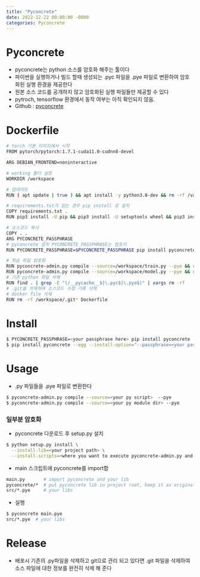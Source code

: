 ```yaml
---
title: "Pyconcrete"
date: 2022-12-22 00:00:00 -0000
categories: Pyconcrete
---
```


# Pyconcrete
- pyconcrete는 python 소스를 암호화 해주는 툴이다
- 파이썬을 실행하거나 빌드 할때 생성되는 .pyc 파일을 .pye 파일로 변환하여 암호화된 실행 환경을 제공한다
- 원본 소스 코드를 공개하지 않고 암호화된 실행 파일들만 제공할 수 있다
- pytroch, tensorflow 환경에서 동작 여부는 아직 확인되지 않음.
- Github : [pyconcrete](https://github.com/Falldog/pyconcrete)

# Dockerfile
```bash
# torch 기본 이미지에서 시작
FROM pytorch/pytorch:1.7.1-cuda11.0-cudnn8-devel

ARG DEBIAN_FRONTEND=noninteractive

# working 폴더 설정
WORKDIR /workspace

# 업데이트
RUN ( apt update | true ) && apt install -y python3.8-dev && rm -rf /var/lib/apt/lists/*

# requirements.txt가 있는 경우 pip install 로 설치
COPY requirements.txt .
RUN pip3 install -U pip && pip3 install -U setuptools wheel && pip3 install -r requirements.txt

# 소스코드 복사
COPY . .
ARG PYCONCRETE_PASSPHRASE
# pyconcrete 설치 PYCONCRETE_PASSPHRASE는 암호키
RUN PYCONCRETE_PASSPHRASE=$PYCONCRETE_PASSPHRASE pip install pyconcrete

# 학습 파일 암호화 
RUN pyconcrete-admin.py compile --source=/workspace/train.py --pye && rm -v /workspace/train.py
RUN pyconcrete-admin.py compile --source=/workspace/model.py --pye && rm -v /workspace/model.py
# 기존 python 파일 삭제
RUN find . | grep -E "(/__pycache__$|\.pyc$|\.pyo$)" | xargs rm -rf
# .git을 삭제하여 소스코드 수정 기록 삭제
# docker file 삭제
RUN rm -rf /workspace/.git* Dockerfile
```

# Install
```bash 
$ PYCONCRETE_PASSPHRASE=<your passphrase here> pip install pyconcrete
$ pip install pyconcrete --egg --install-option="--passphrase=<your passphrase>"
```

# Usage
- .py 파일들을 .pye 파일로 변환한다
```bash 
$ pyconcrete-admin.py compile --source=<your py script>  --pye
$ pyconcrete-admin.py compile --source=<your py module dir> --pye
```

### 일부분 암호화
  - pyconcrete 다운로드 후 setup.py 설치
```bash
$ python setup.py install \
  --install-lib=<your project path> \
  --install-scripts=<where you want to execute pyconcrete-admin.py and pyconcrete(exe)>
```
  - main 스크립트에 pyconcrete를 import함
```bash
main.py       # import pyconcrete and your lib
pyconcrete/*  # put pyconcrete lib in project root, keep it as original files
src/*.pye     # your libs
```

- 실행
```bash
$ pyconcrete main.pye
src/*.pye  # your libs
```

# Release
- 배포시 기존의 .py파일을 삭제하고 git으로 관리 되고 있다면 .git 파일을 삭제하여 소스 파일에 대한 정보를 완전히 삭제 해 준다
